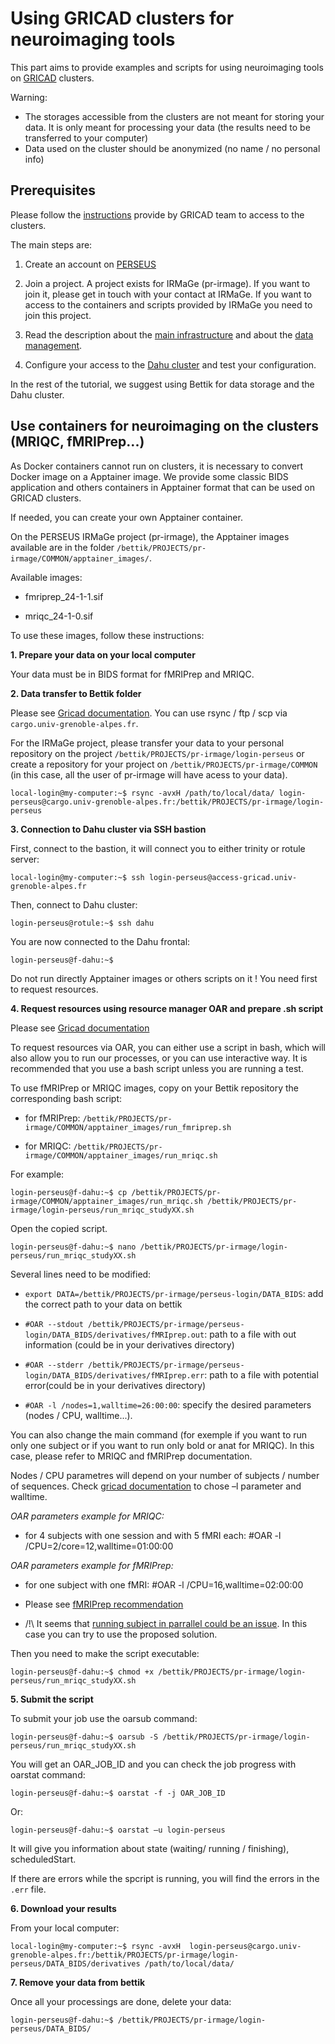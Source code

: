 
# Using GRICAD clusters for neuroimaging tools

This part aims to provide examples and scripts for using neuroimaging tools on [GRICAD](https://gricad.univ-grenoble-alpes.fr) clusters. 

Warning:

- The storages accessible from the clusters are not meant for storing your data. It is only meant for processing your data (the results need to be transferred to your computer)
- Data used on the cluster should be anonymized (no name / no personal info)

## Prerequisites

Please follow the [instructions](https://gricad-doc.univ-grenoble-alpes.fr/hpc/description/) provide by GRICAD team  to access to the clusters. 

The main steps are:

1.	Create an account on [PERSEUS](https://perseus.univ-grenoble-alpes.fr)

2.	Join a project. A project exists for IRMaGe (pr-irmage). If you want to join it, please get in touch with your contact at IRMaGe. If you want to access to the containers and scripts provided by IRMaGe you need to join this project. 

3.	Read the description about the [main infrastructure](https://gricad-doc.univ-grenoble-alpes.fr/hpc/description/) and about the [data management](https://gricad-doc.univ-grenoble-alpes.fr/hpc/data_management/). 

4.	Configure your access to the [Dahu cluster](https://gricad-doc.univ-grenoble-alpes.fr/hpc/connexion/) and test your configuration. 

In the rest of the tutorial, we suggest using Bettik for data storage and the Dahu cluster.

## Use containers for neuroimaging on the clusters (MRIQC, fMRIPrep...)

As Docker containers cannot run on clusters, it is necessary to convert Docker image on a Apptainer image. We provide some classic BIDS application and others containers in Apptainer format that can be used on GRICAD clusters. 

If needed, you can create your own Apptainer container. 

On the PERSEUS IRMaGe project (pr-irmage), the Apptainer images available are in the folder `/bettik/PROJECTS/pr-irmage/COMMON/apptainer_images/`.

Available images:

- fmriprep_24-1-1.sif 

- mriqc_24-1-0.sif

To use these images, follow these instructions:

**1. Prepare your data on your local computer**

Your data must be in BIDS format for fMRIPrep and MRIQC. 

**2. Data transfer to Bettik folder**

Please see [Gricad documentation](https://gricad-doc.univ-grenoble-alpes.fr/hpc/data_management/data_transfer/).
You can use rsync / ftp / scp via `cargo.univ-grenoble-alpes.fr`.

For the IRMaGe project, please transfer your data to your personal repository on the project  `/bettik/PROJECTS/pr-irmage/login-perseus` or create a repository for your project on `/bettik/PROJECTS/pr-irmage/COMMON` (in this case, all the user of pr-irmage will have acess to your data).

`local-login@my-computer:~$ rsync -avxH /path/to/local/data/ login-perseus@cargo.univ-grenoble-alpes.fr:/bettik/PROJECTS/pr-irmage/login-perseus`

**3. Connection to Dahu cluster via SSH bastion**

First, connect to the bastion, it will connect you to either trinity or rotule server:

`local-login@my-computer:~$ ssh login-perseus@access-gricad.univ-grenoble-alpes.fr`

Then, connect to Dahu cluster:

`login-perseus@rotule:~$ ssh dahu`

You are now connected to the Dahu frontal:

`login-perseus@f-dahu:~$`

Do not run directly Apptainer images or others scripts on it ! You need first to request resources.

**4. Request resources using resource manager OAR and prepare .sh script**

Please see [Gricad documentation](https://gricad-doc.univ-grenoble-alpes.fr/hpc/joblaunch/job_management/)

To request resources via OAR, you can either use a script in bash, which will also allow you to run our processes, or you can use interactive way. It is recommended that you use a bash script unless you are running a test.

To use fMRIPrep or MRIQC images, copy on your Bettik repository the corresponding bash script:

- for fMRIPrep: `/bettik/PROJECTS/pr-irmage/COMMON/apptainer_images/run_fmriprep.sh`

- for MRIQC: `/bettik/PROJECTS/pr-irmage/COMMON/apptainer_images/run_mriqc.sh`

For example: 

`login-perseus@f-dahu:~$ cp /bettik/PROJECTS/pr-irmage/COMMON/apptainer_images/run_mriqc.sh /bettik/PROJECTS/pr-irmage/login-perseus/run_mriqc_studyXX.sh`

Open the copied script.

`login-perseus@f-dahu:~$ nano /bettik/PROJECTS/pr-irmage/login-perseus/run_mriqc_studyXX.sh`

Several lines need to be modified:

- `export DATA=/bettik/PROJECTS/pr-irmage/perseus-login/DATA_BIDS`: add the correct path to your data on bettik

- `#OAR --stdout /bettik/PROJECTS/pr-irmage/perseus-login/DATA_BIDS/derivatives/fMRIprep.out`: path to a file with out information (could be in your derivatives directory)

- `#OAR --stderr /bettik/PROJECTS/pr-irmage/perseus-login/DATA_BIDS/derivatives/fMRIprep.err`:  path to a file with potential error(could be in your derivatives directory)
 
- `#OAR -l /nodes=1,walltime=26:00:00`: specify the desired parameters (nodes / CPU, walltime...). 

You can also change the main command (for exemple if you want to run only one subject or if you want to run only bold or anat for MRIQC). In this case, please refer to MRIQC and fMRIPrep documentation. 
 
Nodes / CPU parametres will depend on your number of subjects / number of sequences. Check [gricad documentation](https://gricad-doc.univ-grenoble-alpes.fr/hpc/joblaunch/job_management/#commandes-oar-de-gestion-des-jobs) to chose –l parameter and walltime.

*OAR parameters example for MRIQC:*

- for 4 subjects with one session and with 5 fMRI each: #OAR -l /CPU=2/core=12,walltime=01:00:00


*OAR parameters example for fMRIPrep:*

- for one subject with one fMRI: #OAR -l /CPU=16,walltime=02:00:00

- Please see [fMRIPrep recommendation](https://fmriprep.org/en/stable/faq.html#how-much-cpu-time-and-ram-should-i-allocate-for-a-typical-fmriprep-run)

- /!\ It seems that [running subject in parrallel could be an issue](https://fmriprep.org/en/stable/faq.html#running-subjects-in-parallel). In this case you can try to use the proposed solution.


Then you need to make the script executable:

`login-perseus@f-dahu:~$ chmod +x /bettik/PROJECTS/pr-irmage/login-perseus/run_mriqc_studyXX.sh`

**5. Submit the script**

To submit your job use the oarsub command: 

`login-perseus@f-dahu:~$ oarsub -S /bettik/PROJECTS/pr-irmage/login-perseus/run_mriqc_studyXX.sh`

You will get an OAR_JOB_ID and you can check the job progress with oarstat command:

`login-perseus@f-dahu:~$ oarstat -f -j OAR_JOB_ID`

Or:

`login-perseus@f-dahu:~$ oarstat –u login-perseus`

It will give you information about state (waiting/ running / finishing), scheduledStart.

If there are errors while the spcript is running, you will find the errors in the `.err` file.

**6. Download your results**

From your local computer:

`local-login@my-computer:~$ rsync -avxH  login-perseus@cargo.univ-grenoble-alpes.fr:/bettik/PROJECTS/pr-irmage/login-perseus/DATA_BIDS/derivatives /path/to/local/data/`

**7. Remove your data from bettik**

Once all your processings are done, delete your data: 

`login-perseus@f-dahu:~$ /bettik/PROJECTS/pr-irmage/login-perseus/DATA_BIDS/`


